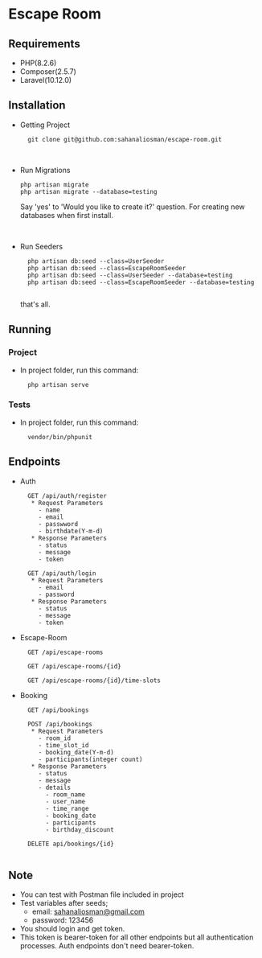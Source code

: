 # Escape Room
## Requirements
* PHP(8.2.6)
* Composer(2.5.7)
* Laravel(10.12.0)

## Installation
* Getting Project
  </br>
  ```
    git clone git@github.com:sahanaliosman/escape-room.git
  ```
  </br>
* Run Migrations 
  </br>
  ```
  php artisan migrate  
  php artisan migrate --database=testing
  ```
  Say 'yes' to 'Would you like to create it?' question. For creating new databases when first install.
  </br>
    
  </br>
* Run Seeders
  </br>
  
  ```
    php artisan db:seed --class=UserSeeder
    php artisan db:seed --class=EscapeRoomSeeder  
    php artisan db:seed --class=UserSeeder --database=testing
    php artisan db:seed --class=EscapeRoomSeeder --database=testing 
    
  ```
  that's all.
  </br>


## Running
### Project
* In project folder, run this command:
  </br>
  ```
    php artisan serve 
  ```

### Tests
* In project folder, run this command:
  </br>
  ```
    vendor/bin/phpunit
  ```

## Endpoints
* Auth
  </br>
  ```
    GET /api/auth/register
     * Request Parameters
       - name
       - email
       - passwword
       - birthdate(Y-m-d)
     * Response Parameters
       - status
       - message
       - token
  
    GET /api/auth/login
     * Request Parameters
       - email
       - password
     * Response Parameters
       - status
       - message
       - token
  ```
  
* Escape-Room
  </br>
  ```
    GET /api/escape-rooms
    
    GET /api/escape-rooms/{id}
    
    GET /api/escape-rooms/{id}/time-slots
  ```
  
* Booking
  </br>
  ```
    GET /api/bookings
    
    POST /api/bookings
     * Request Parameters
       - room_id
       - time_slot_id
       - booking_date(Y-m-d)
       - participants(integer count)
     * Response Parameters
       - status
       - message
       - details
         - room_name
         - user_name
         - time_range
         - booking_date
         - participants
         - birthday_discount
  
    DELETE api/bookings/{id}
    
  ```

## Note

* You can test with Postman file included in project
* Test variables after seeds;
  * email: sahanaliosman@gmail.com
  * password: 123456
* You should login and get token.
* This token is bearer-token for all other endpoints but all authentication processes. Auth endpoints don't need bearer-token.

